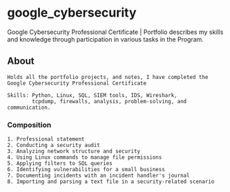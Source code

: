 # google_cybersecurity
Google Cybersecurity Professional Certificate |
Portfolio describes my skills and knowledge through participation in various tasks in the Program.

## About
```
Holds all the portfolio projects, and notes, I have completed the
Google Cybersecurity Professional Certificate

Skills: Python, Linux, SQL, SIEM tools, IDS, Wireshark,
        tcpdump, firewalls, analysis, problem-solving, and communication.
```

### Composition
```
1. Professional statement
2. Conducting a security audit
3. Analyzing network structure and security
4. Using Linux commands to manage file permissions
5. Applying filters to SQL queries
6. Identifying vulnerabilities for a small business
7. Documenting incidents with an incident handler's journal
8. Importing and parsing a text file in a security-related scenario
```
